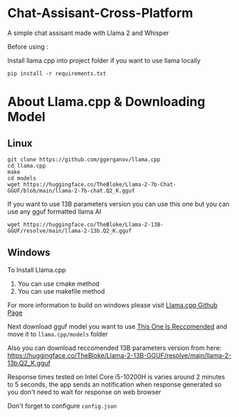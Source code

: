 # Chat-Assisant-Cross-Platform
 A simple chat assisant made with Llama 2 and Whisper

Before using : 
 
Install llama.cpp into project folder if you want to use llama locally 
```
pip install -r requirements.txt
 ```
# About Llama.cpp & Downloading Model

## Linux
 ```
git clone https://github.com/ggerganov/llama.cpp  
cd llama.cpp
make 
cd models
wget https://huggingface.co/TheBloke/Llama-2-7b-Chat-GGUF/blob/main/llama-2-7b-chat.Q2_K.gguf
```

If you want to use 13B parameters version you can use this one but you can use any gguf formatted llama AI
```
wget https://huggingface.co/TheBloke/Llama-2-13B-GGUF/resolve/main/llama-2-13b.Q2_K.gguf
```
## Windows
To Install Llama.cpp
1) You can use cmake method 
2) You can use makefile method

For more information to build on windows please visit [Llama.cpp Github Page](https://github.com/ggerganov/llama.cpp)

Next download gguf model you want to use [This One Is Reccomended](https://huggingface.co/TheBloke/Llama-2-7b-Chat-GGUF/blob/main/llama-2-7b-chat.Q2_K.gguf) and move it to `llama.cpp/models` folder

Also you can download reccomended 13B parameters version from here: https://huggingface.co/TheBloke/Llama-2-13B-GGUF/resolve/main/llama-2-13b.Q2_K.gguf

Response times tested on Intel Core i5-10200H is varies around 2 minutes to 5 seconds, the app sends an notification when response generated so you don't need to wait for response on web browser

Don't forget to configure ``` config.json ```
